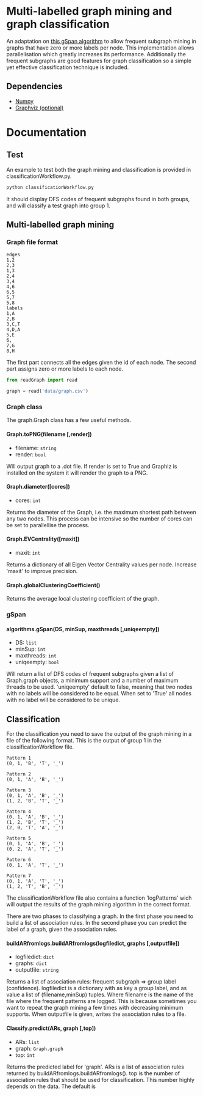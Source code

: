 # Multi-labelled graph mining and graph classification
An adaptation on [this gSpan algorithm](https://github.com/LasseRegin/gSpan) to allow frequent subgraph mining in graphs that have zero or more labels per node. This implementation allows parallelisation which greatly increases its performance. Additionally the frequent subgraphs are good features for graph classification so a simple yet effective classification technique is included.
## Dependencies

* [Numpy](http://www.numpy.org/)
* [Graphviz (optional)](http://www.graphviz.org/)

# Documentation
## Test
An example to test both the graph mining and classification is provided in classificationWorkflow.py.
```bash
python classificationWorkflow.py
```
It should display DFS codes of frequent subgraphs found in both groups, and will classify a test graph into group 1.
## Multi-labelled graph mining

### Graph file format
```
edges
1,2
2,3
1,3
2,4
3,4
4,6
6,5
5,7
5,8
labels
1,A
2,B
3,C,T
4,D,A
5,E
6,
7,G
8,H
```
The first part connects all the edges given the id of each node. The second part assigns zero or more labels to each node.

```python
from readGraph import read

graph = read('data/graph.csv')
```
### Graph class
The graph.Graph class has a few useful methods.
#### Graph.toPNG(filename [,render])
* filename: `string`
* render: `bool`

Will output graph to a .dot file. If render is set to True and Graphiz is installed on the system it will render the graph to a PNG.

#### Graph.diameter([cores])
* cores: `int`

Returns the diameter of the Graph, i.e. the maximum shortest path between any two nodes. This process can be intensive so the number of cores can be set to parallellise the process.

#### Graph.EVCentrality([maxit])
* maxit: `int`

Returns a dictionary of all Eigen Vector Centrality values per node. Increase 'maxit' to improve precision.

#### Graph.globalClusteringCoefficient()
Returns the average local clustering coefficient of the graph.

### gSpan
#### algorithms.gSpan(DS, minSup, maxthreads [,uniqeempty])
* DS: `list`
* minSup: `int`
* maxthreads: `int`
* uniqeempty: `bool`

Will return a list of DFS codes of frequent subgraphs given a list of Graph.graph objects, a minimum support and a number of maximum threads to be used. 'uniqeempty' default to false, meaning that two nodes with no labels will be considered to be equal. When set to 'True' all nodes with no label will be considered to be unique.

## Classification

For the classification you need to save the output of the graph mining in a file of the following format. This is the output of group 1 in the classificationWorkflow file.

```
Pattern 1
(0, 1, 'B', 'T', '_')

Pattern 2
(0, 1, 'A', 'B', '_')

Pattern 3
(0, 1, 'A', 'B', '_')
(1, 2, 'B', 'T', '_')

Pattern 4
(0, 1, 'A', 'B', '_')
(1, 2, 'B', 'T', '_')
(2, 0, 'T', 'A', '_')

Pattern 5
(0, 1, 'A', 'B', '_')
(0, 2, 'A', 'T', '_')

Pattern 6
(0, 1, 'A', 'T', '_')

Pattern 7
(0, 1, 'A', 'T', '_')
(1, 2, 'T', 'B', '_')
```
The classificationWorkflow file also contains a function 'logPatterns' wich will output the results of the graph mining algorithm in the correct format.

There are two phases to classifying a graph. In the first phase you need to build a list of association rules. In the second phase you can predict the label of a graph, given the association rules.

#### buildARfromlogs.buildARfromlogs(logfiledict, graphs [,outputfile])
* logfiledict: `dict`
* graphs: `dict`
* outputfile: `string`

Returns a list of association rules: frequent subgraph => group label (confidence).
logfiledict is a dictionary with as key a group label, and as value a list of (filename,minSup) tuples. Where filename is the name of the file where the frequent patterns are logged. This is because sometimes you want to repeat the graph mining a few times with decreasing minimum supports. When outputfile is given, writes the association rules to a file.

#### Classify.predict(ARs, graph [,top])
* ARs: `list`
* graph: `Graph.graph`
* top: `int`

Returns the predicted label for 'graph'. ARs is a list of association rules returned by buildARfromlogs.buildARfromlogs(). top is the number of association rules that should be used for classification. This number highly depends on the data. The default is  
